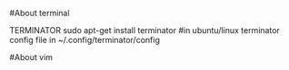 
#About terminal

TERMINATOR
sudo apt-get install terminator
#in ubuntu/linux terminator config file in ~/.config/terminator/config


#About vim

